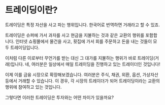 # 트레이딩이란?

트레이딩은 특정 자산을 사고 파는 행위입니다. 한국어로 번역하면 거래라고 할 수 있죠.

트레이딩은 슈퍼에 가서 과자를 사고 현금을 지불하는 것과 같은 교환의 행위를 포함합니다. 인터넷 쇼핑몰에서 물건을 사고, 횟집에 가서 회를 주문하고 돈을 내는 것들이 모두 트레이딩입니다.

이처럼 다른 이로부터 무언가를 받는 대신 그 대가를 지불하는 행위가 바로 트레이딩\(거래\)입니다. 네, 여러분은 일상에서 매일 트레이딩을 진행하고 있는 트레이더인 것입니다!

이제 이를 금융 시장으로 확장해보겠습니다. 여러분은 주식, 채권, 외환, 옵션, 가상자산 등에서 거래할 수 있습니다. 이 경우, 각 시장의 트레이더가 되어 트레이딩이라는 교환의 행위에 참여하고 있는 것입니다.

그렇다면 이러한 트레이딩은 투자와는 어떤 차이가 있을까요?



